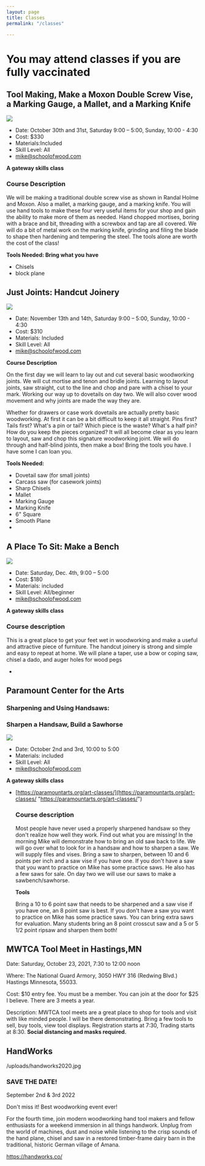 ```yaml
---
layout: page
title: Classes
permalink: "/classes"

---
```

# You may attend classes if you are fully vaccinated

## Tool Making, Make a Moxon Double Screw Vise, a Marking Gauge, a Mallet, and a Marking Knife

![](/uploads/IMG_20161105_171553.jpg)

* Date: October 30th and 31st, Saturday 9:00 – 5:00, Sunday, 10:00 - 4:30
* Cost: $330
* Materials:Included
* Skill Level: All
* [mike@schoolofwood.com](mailto:mike@schoolofwood.com)

**A gateway skills class**

### Course Description

We will be making a traditional double screw vise as shown in Randal Holme and Moxon. Also a mallet, a marking gauge, and a marking knife. You will use hand tools to make these four very useful items for your shop and gain the ability to make more of them as needed. Hand chopped mortises, boring with a brace and bit, threading with a screwbox and tap are all covered. We will do a bit of metal work on the marking knife, grinding and filing the blade to shape then hardening and tempering the steel. The tools alone are worth the cost of the class!

**Tools Needed: Bring what you have**

* Chisels
* block plane

## Just Joints: Handcut Joinery

![](/uploads/dovetailing.jpg)

* Date: November 13th and 14th, Saturday 9:00 – 5:00, Sunday, 10:00 - 4:30
* Cost: $310
* Materials: Included
* Skill Level: All
* [mike@schoolofwood.com](mailto:mike@schoolofwood.com)

**Course Description**

On the first day we will learn to lay out and cut several basic woodworking joints. We will cut mortise and tenon and bridle joints. Learning to layout joints, saw straight, cut to the line and chop and pare with a chisel to your mark. Working our way up to dovetails on day two. We will also cover wood movement and why joints are made the way they are.

Whether for drawers or case work dovetails are actually pretty basic woodworking. At first it can be a bit difficult to keep it all straight. Pins first? Tails first? What's a pin or tail? Which piece is the waste? What's a half pin? How do you keep the pieces organized? It will all become clear as you learn to layout, saw and chop this signature woodworking joint. We will do through and half-blind joints, then make a box! Bring the tools you have. I have some I can loan you.

**Tools Needed:**

* Dovetail saw (for small joints)
* Carcass saw (for casework joints)
* Sharp Chisels
* Mallet
* Marking Gauge
* Marking Knife
* 6" Square
* Smooth Plane
* 

## A Place To Sit: Make a Bench

![](/uploads/DSC_0014.JPG)

* Date: Saturday, Dec. 4th, 9:00 – 5:00
* Cost: $180
* Materials: included
* Skill Level: All/beginner
* [mike@schoolofwood.com](mailto:mike@schoolofwood.com)

**A gateway skills class**

### Course description

This is a great place to get your feet wet in woodworking and make a useful and attractive piece of furniture. The handcut joinery is strong and simple and easy to repeat at home. We will plane a taper, use a bow or coping saw, chisel a dado, and auger holes for wood pegs

* 

## Paramount Center for the Arts

### Sharpening and Using Handsaws:

### Sharpen a Handsaw, Build a Sawhorse

![](/uploads/sawsharpening.JPG)

* Date: October 2nd and 3rd, 10:00 to 5:00
* Materials: included
* Skill Level: All
* [mike@schoolofwood.com](mailto:mike@schoolofwood.com)

**A gateway skills class**

* [https://paramountarts.org/art-classes/](https://paramountarts.org/art-classes/ "https://paramountarts.org/art-classes/")

  ### Course description

  Most people have never used a properly sharpened handsaw so they don't realize how well they work. Find out what you are missing! In the morning Mike will demonstrate how to bring an old saw back to life. We will go over what to look for in a handsaw and how to sharpen a saw. We will supply files and vises. Bring a saw to sharpen, between 10 and 6 points per inch and a saw vise if you have one. If you don't have a saw that you want to practice on Mike has some practice saws. He also has a few saws for sale. On day two we will use our saws to make a sawbench/sawhorse.

  **Tools**

  Bring a 10 to 6 point saw that needs to be sharpened and a saw vise if you have one, an 8 point saw is best. If you don't have a saw you want to practice on Mike has some practice saws. You can bring extra saws for evaluation. Many students bring an 8 point crosscut saw and a 5 or 5 1/2 point ripsaw and sharpen them both!

## MWTCA Tool Meet in Hastings,MN

Date: Saturday, October 23, 2021, 7:30 to 12:00 noon

Where: The National Guard Armory, 3050 HWY 316 (Redwing Blvd.) Hastings Minnesota, 55033.

Cost:  $10 entry fee. You must be a member. You can join at the door for $25 I believe. There are 3 meets a year.

Description: MWTCA tool meets are a great place to shop for tools and visit with like minded people. I will be there demonstrating. Bring a few tools to sell, buy tools, view tool displays. Registration starts at 7:30, Trading starts at 8:30. **Social distancing and masks required.**

## HandWorks

/uploads/handworks2020.jpg

### SAVE THE DATE!

September 2nd & 3rd 2022

Don't miss it! Best woodworking event ever!

For the fourth time, join modern woodworking hand tool makers and fellow enthusiasts for a weekend immersion in all things handwork. Unplug from the world of machines, dust and noise while listening to the crisp sounds of the hand plane, chisel and saw in a restored timber-frame dairy barn in the traditional, historic German village of Amana.

https://handworks.co/